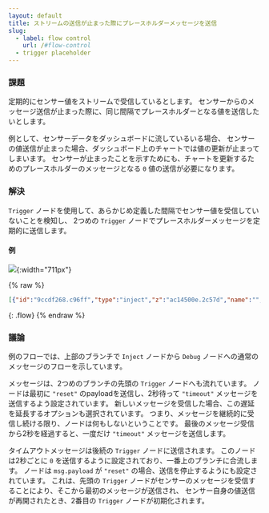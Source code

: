 ```yaml
---
layout: default
title: ストリームの送信が止まった際にプレースホルダーメッセージを送信
slug:
  - label: flow control
    url: /#flow-control
  - trigger placeholder
---
```


### 課題

定期的にセンサー値をストリームで受信しているとします。
センサーからのメッセージ送信が止まった際に、同じ間隔でプレースホルダーとなる値を送信したいとします。

例として、センサーデータをダッシュボードに流しているいる場合、
センサーの値送信が止まった場合、ダッシュボード上のチャートでは値の更新が止まってしまいます。
センサーが止まったことを示すためにも、チャートを更新するためのプレースホルダーのメッセージとなる `0` 値の送信が必要になります。

### 解決

<code class="node">Trigger</code> ノードを使用して、あらかじめ定義した間隔でセンサー値を受信していないことを検知し、
2つめの <code class="node">Trigger</code> ノードでプレースホルダーメッセージを定期的に送信します。

#### 例

![](/images/basic/trigger-placeholder.png){:width="711px"}

{% raw %}
~~~json
[{"id":"9ccdf268.c96ff","type":"inject","z":"ac14500e.2c57d","name":"","topic":"","payload":"","payloadType":"date","repeat":"","crontab":"","once":false,"onceDelay":0.1,"x":100,"y":1660,"wires":[["38950a5.28d15f6","2c532f67.0330e"]]},{"id":"38950a5.28d15f6","type":"debug","z":"ac14500e.2c57d","name":"","active":true,"tosidebar":true,"console":false,"tostatus":false,"complete":"false","x":610,"y":1660,"wires":[]},{"id":"2c532f67.0330e","type":"trigger","z":"ac14500e.2c57d","op1":"reset","op2":"true","op1type":"str","op2type":"bool","duration":"2","extend":true,"units":"s","reset":"","bytopic":"all","name":"","x":260,"y":1700,"wires":[["e4e42b96.97a338"]]},{"id":"e4e42b96.97a338","type":"trigger","z":"ac14500e.2c57d","op1":"0","op2":"0","op1type":"num","op2type":"str","duration":"-2","extend":false,"units":"s","reset":"reset","bytopic":"all","name":"","x":420,"y":1700,"wires":[["38950a5.28d15f6"]]}]
~~~
{: .flow}
{% endraw %}

### 議論

例のフローでは、上部のブランチで <code class="node">Inject</code> ノードから
<code class="node">Debug</code> ノードへの通常のメッセージのフローを示しています。

メッセージは、2つめのブランチの先頭の <code class="node">Trigger</code> ノードへも流れています。
ノードは最初に `"reset"` のpayloadを送信し、2秒待って `"timeout"` メッセージを送信するよう設定されています。
新しいメッセージを受信した場合、この遅延を延長するオプションも選択されています。
つまり、メッセージを継続的に受信し続ける限り、ノードは何もしないということです。
最後のメッセージ受信から2秒を経過すると、一度だけ `"timeout"` メッセージを送信します。

タイムアウトメッセージは後続の <code class="node">Trigger</code> ノードに送信されます。
このノードは2秒ごとに `0` を送信するように設定されており、一番上のブランチに合流します。
ノードは `msg.payload` が `"reset"` の場合、送信を停止するようにも設定されています。
これは、先頭の <code class="node">Trigger</code> ノードがセンサーのメッセージを受信することにより、そこから最初のメッセージが送信され、
センサー自身の値送信が再開されたとき、2番目の <code class="node">Trigger</code> ノードが初期化されます。
